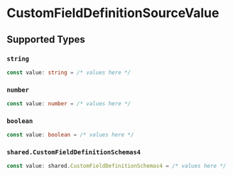 # CustomFieldDefinitionSourceValue


## Supported Types

### `string`

```typescript
const value: string = /* values here */
```

### `number`

```typescript
const value: number = /* values here */
```

### `boolean`

```typescript
const value: boolean = /* values here */
```

### `shared.CustomFieldDefinitionSchemas4`

```typescript
const value: shared.CustomFieldDefinitionSchemas4 = /* values here */
```

